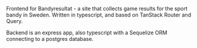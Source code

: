 Frontend for Bandyresultat - a site that collects game results for the sport bandy in Sweden. Written in typescript, and based on TanStack Router and Query.

Backend is an express app, also typescript with a Sequelize ORM connecting to a postgres database.
